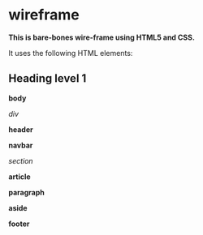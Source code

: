 # wireframe
**This is bare-bones wire-frame using HTML5 and CSS.**

It uses the following HTML elements:

Heading level 1
----------------
  
**body**
  
*div*
   
**header**
    
**navbar**
  
*section*
    
 **article**
   
 **paragraph**
    
 **aside**
    
 **footer**
    
